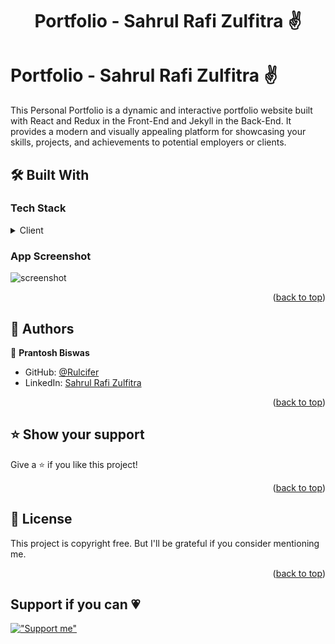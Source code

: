 <a name="readme-top"></a>

<h1 align='center'> Portfolio - Sahrul Rafi Zulfitra ✌ </h1>

<!-- PROJECT DESCRIPTION -->

# Portfolio - Sahrul Rafi Zulfitra ✌ <a name="about-project"></a>

This Personal Portfolio is a dynamic and interactive portfolio website built with React and Redux in the Front-End and Jekyll in the Back-End. It provides a modern and visually appealing platform for showcasing your skills, projects, and achievements to potential employers or clients.

## 🛠 Built With <a name="built-with"></a>

### Tech Stack <a name="tech-stack"></a>

<details>
  <summary>Client</summary>
  <ul>
    <li><a href="https://reactjs.org/">React.js</a></li>
  </ul>
</details>

### App Screenshot

![screenshot]([https://github.com/PrantoshB/React-Portfolio/blob/main/Screenshot%20from%202023-07-01%2022-15-34.png](https://github.com/Rulcifer/rulcifer.github.io/blob/main/Screenshot%20from%202024-06-29.png))

<p align="right">(<a href="#readme-top">back to top</a>)</p>

<!-- AUTHORS -->

## 👥 Authors <a name="authors"></a>

👤 **Prantosh Biswas**

- GitHub: [@Rulcifer](https://github.com/Rulcifer)
- LinkedIn: [Sahrul Rafi Zulfitra](https://www.linkedin.com/in/sahrul-rafi-zulfitra-7a3bb6172/)

<p align="right">(<a href="#readme-top">back to top</a>)</p>

## ⭐️ Show your support <a name="support"></a>

Give a ⭐️ if you like this project!

<p align="right">(<a href="#readme-top">back to top</a>)</p>

## 📝 License <a name="license"></a>

This project is copyright free. But I'll be grateful if you consider mentioning me.

<p align="right">(<a href="#readme-top">back to top</a>)</p>

<h2>Support if you can 💗</h2>

[!["Support me"](https://drive.google.com/thumbnail?id=1C1cgRnCot9pcr2W225iVFH8v-9DUBwMP)](https://saweria.co/rulch)
